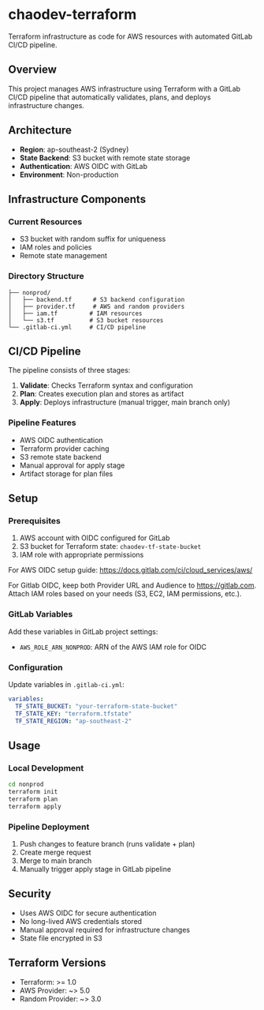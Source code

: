 # chaodev-terraform

Terraform infrastructure as code for AWS resources with automated GitLab CI/CD pipeline.

## Overview

This project manages AWS infrastructure using Terraform with a GitLab CI/CD pipeline that automatically validates, plans, and deploys infrastructure changes.

## Architecture

- **Region**: ap-southeast-2 (Sydney)
- **State Backend**: S3 bucket with remote state storage
- **Authentication**: AWS OIDC with GitLab
- **Environment**: Non-production

## Infrastructure Components

### Current Resources
- S3 bucket with random suffix for uniqueness
- IAM roles and policies
- Remote state management

### Directory Structure
```
├── nonprod/
│   ├── backend.tf      # S3 backend configuration
│   ├── provider.tf     # AWS and random providers
│   ├── iam.tf         # IAM resources
│   └── s3.tf          # S3 bucket resources
└── .gitlab-ci.yml     # CI/CD pipeline
```

## CI/CD Pipeline

The pipeline consists of three stages:

1. **Validate**: Checks Terraform syntax and configuration
2. **Plan**: Creates execution plan and stores as artifact
3. **Apply**: Deploys infrastructure (manual trigger, main branch only)

### Pipeline Features
- AWS OIDC authentication
- Terraform provider caching
- S3 remote state backend
- Manual approval for apply stage
- Artifact storage for plan files

## Setup

### Prerequisites
1. AWS account with OIDC configured for GitLab
2. S3 bucket for Terraform state: `chaodev-tf-state-bucket`
3. IAM role with appropriate permissions

For AWS OIDC setup guide: https://docs.gitlab.com/ci/cloud_services/aws/

For Gitlab OIDC, keep both Provider URL and Audience to https://gitlab.com.
Attach IAM roles based on your needs (S3, EC2, IAM permissions, etc.).
### GitLab Variables
Add these variables in GitLab project settings:
- `AWS_ROLE_ARN_NONPROD`: ARN of the AWS IAM role for OIDC

### Configuration
Update variables in `.gitlab-ci.yml`:
```yaml
variables:
  TF_STATE_BUCKET: "your-terraform-state-bucket"
  TF_STATE_KEY: "terraform.tfstate"
  TF_STATE_REGION: "ap-southeast-2"
```

## Usage

### Local Development
```bash
cd nonprod
terraform init
terraform plan
terraform apply
```

### Pipeline Deployment
1. Push changes to feature branch (runs validate + plan)
2. Create merge request
3. Merge to main branch
4. Manually trigger apply stage in GitLab pipeline

## Security
- Uses AWS OIDC for secure authentication
- No long-lived AWS credentials stored
- Manual approval required for infrastructure changes
- State file encrypted in S3

## Terraform Versions
- Terraform: >= 1.0
- AWS Provider: ~> 5.0
- Random Provider: ~> 3.0
